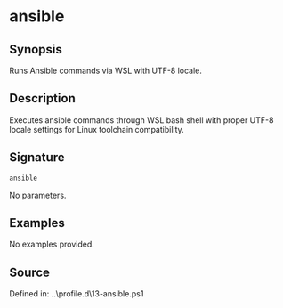 # ansible

## Synopsis

Runs Ansible commands via WSL with UTF-8 locale.

## Description

Executes ansible commands through WSL bash shell with proper UTF-8 locale settings for Linux toolchain compatibility.

## Signature

```powershell
ansible
```

No parameters.

## Examples

No examples provided.

## Source

Defined in: ..\profile.d\13-ansible.ps1
